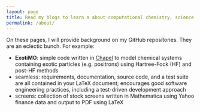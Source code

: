 ```yaml
---
layout: page
title: Read my blogs to learn a about computational chemistry, science code engineering, and personal finance 
permalink: /about/
---
```


On these pages, I will provide background on my GitHub repositories. They are 
an eclectic bunch. For example:
* **ExotiMO**: simple code written in [Chapel](http://chapel.cray.com) to model 
chemical systems containing exotic particles (e.g. positrons) using 
Hartree-Fock (HF) and post-HF methods
* seamless: requirements, documentation, source code, and a test suite 
are all contained in your LaTeX document; encourages good software engineering 
practices, including a test-driven development approach
* screens: collection of stock screens written in Mathematica using Yahoo 
finance data and output to PDF using LaTeX

